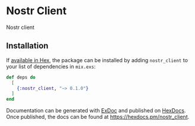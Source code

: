 # Nostr Client

Nostr client

## Installation

If [available in Hex](https://hex.pm/docs/publish), the package can be installed
by adding `nostr_client` to your list of dependencies in `mix.exs`:

```elixir
def deps do
  [
    {:nostr_client, "~> 0.1.0"}
  ]
end
```

Documentation can be generated with [ExDoc](https://github.com/elixir-lang/ex_doc)
and published on [HexDocs](https://hexdocs.pm). Once published, the docs can
be found at <https://hexdocs.pm/nostr_client>.
